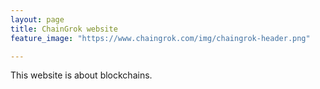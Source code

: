 ```yaml
---
layout: page
title: ChainGrok website
feature_image: "https://www.chaingrok.com/img/chaingrok-header.png"

---
```


This website is about blockchains.

